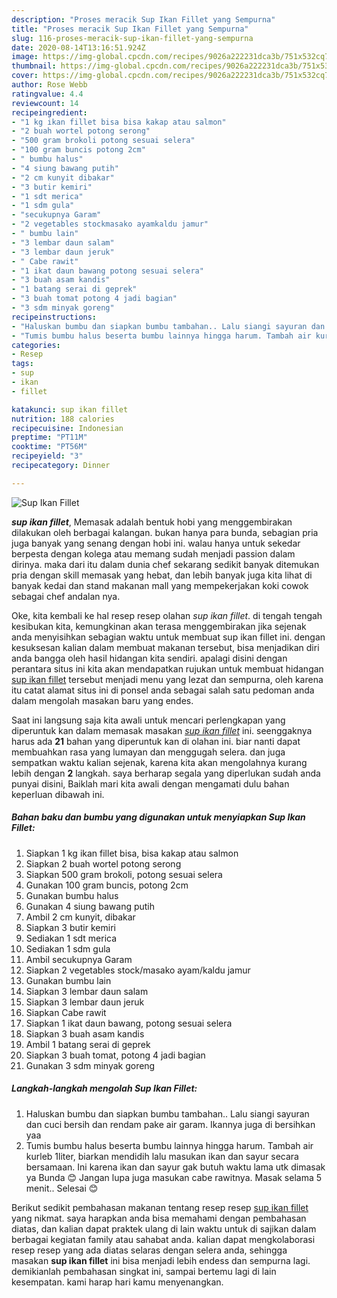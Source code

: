 ```yaml
---
description: "Proses meracik Sup Ikan Fillet yang Sempurna"
title: "Proses meracik Sup Ikan Fillet yang Sempurna"
slug: 116-proses-meracik-sup-ikan-fillet-yang-sempurna
date: 2020-08-14T13:16:51.924Z
image: https://img-global.cpcdn.com/recipes/9026a222231dca3b/751x532cq70/sup-ikan-fillet-foto-resep-utama.jpg
thumbnail: https://img-global.cpcdn.com/recipes/9026a222231dca3b/751x532cq70/sup-ikan-fillet-foto-resep-utama.jpg
cover: https://img-global.cpcdn.com/recipes/9026a222231dca3b/751x532cq70/sup-ikan-fillet-foto-resep-utama.jpg
author: Rose Webb
ratingvalue: 4.4
reviewcount: 14
recipeingredient:
- "1 kg ikan fillet bisa bisa kakap atau salmon"
- "2 buah wortel potong serong"
- "500 gram brokoli potong sesuai selera"
- "100 gram buncis potong 2cm"
- " bumbu halus"
- "4 siung bawang putih"
- "2 cm kunyit dibakar"
- "3 butir kemiri"
- "1 sdt merica"
- "1 sdm gula"
- "secukupnya Garam"
- "2 vegetables stockmasako ayamkaldu jamur"
- " bumbu lain"
- "3 lembar daun salam"
- "3 lembar daun jeruk"
- " Cabe rawit"
- "1 ikat daun bawang potong sesuai selera"
- "3 buah asam kandis"
- "1 batang serai di geprek"
- "3 buah tomat potong 4 jadi bagian"
- "3 sdm minyak goreng"
recipeinstructions:
- "Haluskan bumbu dan siapkan bumbu tambahan.. Lalu siangi sayuran dan cuci bersih dan rendam pake air garam. Ikannya juga di bersihkan yaa"
- "Tumis bumbu halus beserta bumbu lainnya hingga harum. Tambah air kurleb 1liter, biarkan mendidih lalu masukan ikan dan sayur secara bersamaan. Ini karena ikan dan sayur gak butuh waktu lama utk dimasak ya Bunda 😊 Jangan lupa juga masukan cabe rawitnya. Masak selama 5 menit.. Selesai 😊"
categories:
- Resep
tags:
- sup
- ikan
- fillet

katakunci: sup ikan fillet 
nutrition: 188 calories
recipecuisine: Indonesian
preptime: "PT11M"
cooktime: "PT56M"
recipeyield: "3"
recipecategory: Dinner

---
```



![Sup Ikan Fillet](https://img-global.cpcdn.com/recipes/9026a222231dca3b/751x532cq70/sup-ikan-fillet-foto-resep-utama.jpg)

<b><i>sup ikan fillet</i></b>, Memasak adalah bentuk hobi yang menggembirakan dilakukan oleh berbagai kalangan. bukan hanya para bunda, sebagian pria juga banyak yang senang dengan hobi ini. walau hanya untuk sekedar berpesta dengan kolega atau memang sudah menjadi passion dalam dirinya. maka dari itu dalam dunia chef sekarang sedikit banyak ditemukan pria dengan skill memasak yang hebat, dan lebih banyak juga kita lihat di banyak kedai dan stand makanan mall yang mempekerjakan koki cowok sebagai chef andalan nya.

Oke, kita kembali ke hal resep resep olahan <i>sup ikan fillet</i>. di tengah tengah kesibukan kita, kemungkinan akan terasa menggembirakan jika sejenak anda menyisihkan sebagian waktu untuk membuat sup ikan fillet ini. dengan kesuksesan kalian dalam membuat makanan tersebut, bisa menjadikan diri anda bangga oleh hasil hidangan kita sendiri. apalagi disini dengan perantara situs ini kita akan mendapatkan rujukan untuk membuat hidangan <u>sup ikan fillet</u> tersebut menjadi menu yang lezat dan sempurna, oleh karena itu catat alamat situs ini di ponsel anda sebagai salah satu pedoman anda dalam mengolah masakan baru yang endes.




Saat ini langsung saja kita awali untuk mencari perlengkapan yang diperuntuk kan dalam memasak masakan <u><i>sup ikan fillet</i></u> ini. seenggaknya harus ada <b>21</b> bahan yang diperuntuk kan di olahan ini. biar nanti dapat membuahkan rasa yang lumayan dan menggugah selera. dan juga sempatkan waktu kalian sejenak, karena kita akan mengolahnya kurang lebih dengan <b>2</b> langkah. saya berharap segala yang diperlukan sudah anda punyai disini, Baiklah mari kita awali dengan mengamati dulu bahan keperluan dibawah ini.

<!--inarticleads1-->

##### Bahan baku dan bumbu yang digunakan untuk menyiapkan Sup Ikan Fillet:

1. Siapkan 1 kg ikan fillet bisa, bisa kakap atau salmon
1. Siapkan 2 buah wortel potong serong
1. Siapkan 500 gram brokoli, potong sesuai selera
1. Gunakan 100 gram buncis, potong 2cm
1. Gunakan  bumbu halus
1. Gunakan 4 siung bawang putih
1. Ambil 2 cm kunyit, dibakar
1. Siapkan 3 butir kemiri
1. Sediakan 1 sdt merica
1. Sediakan 1 sdm gula
1. Ambil secukupnya Garam
1. Siapkan 2 vegetables stock/masako ayam/kaldu jamur
1. Gunakan  bumbu lain
1. Siapkan 3 lembar daun salam
1. Siapkan 3 lembar daun jeruk
1. Siapkan  Cabe rawit
1. Siapkan 1 ikat daun bawang, potong sesuai selera
1. Siapkan 3 buah asam kandis
1. Ambil 1 batang serai di geprek
1. Siapkan 3 buah tomat, potong 4 jadi bagian
1. Gunakan 3 sdm minyak goreng




<!--inarticleads2-->

##### Langkah-langkah mengolah Sup Ikan Fillet:

1. Haluskan bumbu dan siapkan bumbu tambahan.. Lalu siangi sayuran dan cuci bersih dan rendam pake air garam. Ikannya juga di bersihkan yaa
1. Tumis bumbu halus beserta bumbu lainnya hingga harum. Tambah air kurleb 1liter, biarkan mendidih lalu masukan ikan dan sayur secara bersamaan. Ini karena ikan dan sayur gak butuh waktu lama utk dimasak ya Bunda 😊 Jangan lupa juga masukan cabe rawitnya. Masak selama 5 menit.. Selesai 😊




Berikut sedikit pembahasan makanan tentang resep resep <u>sup ikan fillet</u> yang nikmat. saya harapkan anda bisa memahami dengan pembahasan diatas, dan kalian dapat praktek ulang di lain waktu untuk di sajikan dalam berbagai kegiatan family atau sahabat anda. kalian dapat mengkolaborasi resep resep yang ada diatas selaras dengan selera anda, sehingga masakan <b>sup ikan fillet</b> ini bisa menjadi lebih endess dan sempurna lagi. demikianlah pembahasan singkat ini, sampai bertemu lagi di lain kesempatan. kami harap hari kamu menyenangkan.
